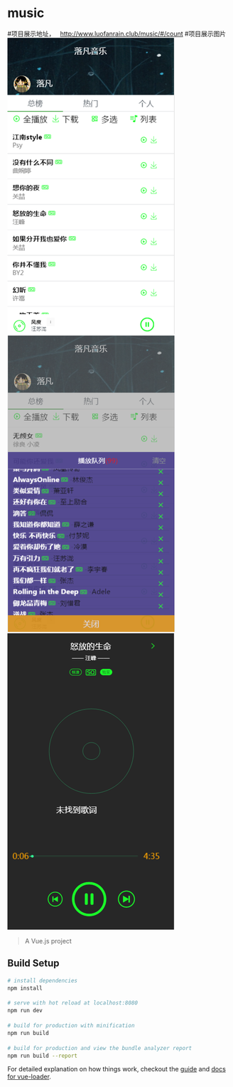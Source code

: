 # music
 #项目展示地址，
   http://www.luofanrain.club/music/#/count
 #项目展示图片
![image](https://github.com/luofanrain/vue-music/blob/master/demo/index.png)
![image](https://github.com/luofanrain/vue-music/blob/master/demo/playlist.png)
![image](https://github.com/luofanrain/vue-music/blob/master/demo/single-sing.png)


> A Vue.js project

## Build Setup

``` bash
# install dependencies
npm install

# serve with hot reload at localhost:8080
npm run dev

# build for production with minification
npm run build

# build for production and view the bundle analyzer report
npm run build --report
```

For detailed explanation on how things work, checkout the [guide](http://vuejs-templates.github.io/webpack/) and [docs for vue-loader](http://vuejs.github.io/vue-loader).
